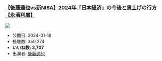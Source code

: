 ### [【後藤達也vs新NISA】2024年「日本経済」の今後と賃上げの行方【永濱利廣】](https://www.youtube.com/watch?v=0HJxbqQSS5w)
[![](https://img.youtube.com/vi/0HJxbqQSS5w/sddefault.jpg)](https://www.youtube.com/watch?v=0HJxbqQSS5w)
-   公開日: 2024-01-18
-   視聴数: 350,274
-   **いいね数: 3,707**
-   出演者: [後藤達也](/rehacq_fan/people/後藤達也 "wikilink")
